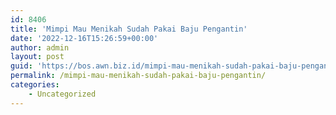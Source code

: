 ```yaml
---
id: 8406
title: 'Mimpi Mau Menikah Sudah Pakai Baju Pengantin'
date: '2022-12-16T15:26:59+00:00'
author: admin
layout: post
guid: 'https://bos.awn.biz.id/mimpi-mau-menikah-sudah-pakai-baju-pengantin/'
permalink: /mimpi-mau-menikah-sudah-pakai-baju-pengantin/
categories:
    - Uncategorized
---
```


